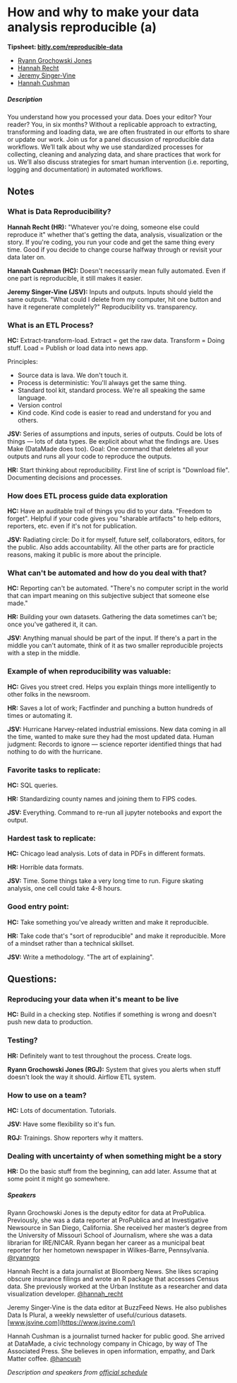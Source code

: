 # How and why to make your data analysis reproducible (a)

**Tipsheet: [bitly.com/reproducible-data](http://www.bitly.com/reproducible-data)**

* [Ryann Grochowski Jones](https://twitter.com/ryanngro)
* [Hannah Recht](https://twitter.com/hannah_recht)
* [Jeremy Singer-Vine](https://twitter.com/JSVine)
* [Hannah Cushman](https://twitter.com/hancush)

##### Description

You understand how you processed your data. Does your editor? Your reader? You, in six months? Without a replicable approach to extracting, transforming and loading data, we are often frustrated in our efforts to share or update our work. Join us for a panel discussion of reproducible data workflows. We’ll talk about why we use standardized processes for collecting, cleaning and analyzing data, and share practices that work for us. We’ll also discuss strategies for smart human intervention (i.e. reporting, logging and documentation) in automated workflows.

## Notes

### What is Data Reproducibility?

**Hannah Recht (HR):** "Whatever you're doing, someone else could reproduce it" whether that's getting the data, analysis, visualization or the story. If you're coding, you run your code and get the same thing every time. Good if you decide to change course halfway through or revisit your data later on.

**Hannah Cushman (HC):** Doesn't necessarily mean fully automated. Even if one part is reproducible, it still makes it easier.

**Jeremy Singer-Vine (JSV):** Inputs and outputs. Inputs should yield the same outputs. "What could I delete from my computer, hit one button and have it regenerate completely?" Reproducibility vs. transparency.

### What is an ETL Process?

**HC:** Extract-transform-load. Extract = get the raw data. Transform = Doing stuff. Load = Publish or load data into news app.

Principles:

* Source data is lava. We don't touch it.
* Process is deterministic: You'll always get the same thing.
* Standard tool kit, standard process. We're all speaking the same language.
* Version control
* Kind code. Kind code is easier to read and understand for you and others.

**JSV:** Series of assumptions and inputs, series of outputs. Could be lots of things — lots of data types. Be explicit about what the findings are. Uses Make (DataMade does too). Goal: One command that deletes all your outputs and runs all your code to reproduce the outputs.

**HR:** Start thinking about reproducibility. First line of script is "Download file". Documenting decisions and processes. 

### How does ETL process guide data exploration

**HC:** Have an auditable trail of things you did to your data. "Freedom to forget". Helpful if your code gives you "sharable artifacts" to help editors, reporters, etc. even if it's not for publication.

**JSV:** Radiating circle: Do it for myself, future self, collaborators, editors, for the public. Also adds accountability. All the other parts are for practicle reasons, making it public is more about the principle.

### What can't be automated and how do you deal with that?

**HC:** Reporting can't be automated. "There's no computer script in the world that can impart meaning on this subjective subject that someone else made."

**HR:** Building your own datasets. Gathering the data sometimes can't be; once you've gathered it, it can.

**JSV:** Anything manual should be part of the input. If there's a part in the middle you can't automate, think of it as two smaller reproducible projects with a step in the middle.

### Example of when reproducibility was valuable:

**HC:** Gives you street cred. Helps you explain things more intelligently to other folks in the newsroom.

**HR:** Saves a lot of work; Factfinder and punching a button hundreds of times or automating it.

**JSV:** Hurricane Harvey-related industrial emissions. New data coming in all the time, wanted to make sure they had the most updated data. Human judgment: Records to ignore — science reporter identified things that had nothing to do with the hurricane.

### Favorite tasks to replicate:

**HC:** SQL queries.

**HR:** Standardizing county names and joining them to FIPS codes.

**JSV:** Everything. Command to re-run all jupyter notebooks and export the output.

### Hardest task to replicate:

**HC:** Chicago lead analysis. Lots of data in PDFs in different formats.

**HR:** Horrible data formats.

**JSV:** Time. Some things take a very long time to run. Figure skating analysis, one cell could take 4-8 hours.

### Good entry point:

**HC:** Take something you've already written and make it reproducible.

**HR:** Take code that's "sort of reproducible" and make it reproducible. More of a mindset rather than a technical skillset.

**JSV:** Write a methodology. "The art of explaining".

## Questions:

### Reproducing your data when it's meant to be live

**HC:** Build in a checking step. Notifies if something is wrong and doesn't push new data to production.

### Testing?

**HR:** Definitely want to test throughout the process. Create logs.

**Ryann Grochowski Jones (RGJ):** System that gives you alerts when stuff doesn't look the way it should. Airflow ETL system.

### How to use on a team?

**HC:** Lots of documentation. Tutorials.

**JSV:** Have some flexibility so it's fun.

**RGJ:** Trainings. Show reporters why it matters.

### Dealing with uncertainty of when something might be a story

**HR:** Do the basic stuff from the beginning, can add later. Assume that at some point it might go somewhere.


##### Speakers

Ryann Grochowski Jones is the deputy editor for data at ProPublica. Previously, she was a data reporter at ProPublica and at Investigative Newsource in San Diego, California. She received her master’s degree from the University of Missouri School of Journalism, where she was a data librarian for IRE/NICAR. Ryann began her career as a municipal beat reporter for her hometown newspaper in Wilkes-Barre, Pennsylvania. [@ryanngro](https://twitter.com/ryanngro)

Hannah Recht is a data journalist at Bloomberg News. She likes scraping obscure insurance filings and wrote an R package that accesses Census data. She previously worked at the Urban Institute as a researcher and data visualization developer. [@hannah_recht](https://twitter.com/hannah_recht)

Jeremy Singer-Vine is the data editor at BuzzFeed News. He also publishes Data Is Plural, a weekly newsletter of useful/curious datasets. [www.jsvine.com](https://www.jsvine.com/)

Hannah Cushman is a journalist turned hacker for public good. She arrived at DataMade, a civic technology company in Chicago, by way of The Associated Press. She believes in open information, empathy, and Dark Matter coffee. [@hancush](https://twitter.com/hancush)

*Description and speakers from [official schedule](https://www.ire.org/events-and-training/event/3189/3532/)*
